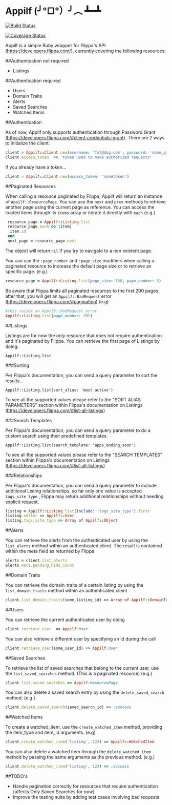 # Appilf (╯°□°）╯︵ ┻━┻

[![Build Status](https://travis-ci.org/rogeliosevilla1/appilf.svg?branch=master)](https://travis-ci.org/rogeliosevilla1/appilf)

[![Coverage Status](https://coveralls.io/repos/github/rogeliosevilla1/appilf/badge.svg?branch=master)](https://coveralls.io/github/rogeliosevilla1/appilf?branch=master)

Appilf is a simple Ruby wrapper for Flippa's API (https://developers.flippa.com/),
currently covering the following resources:


##Authentication not required

 * Listings

##Authentication required

 * Users
 * Domain Traits
 * Alerts
 * Saved Searches
 * Watched Items


##Authentication

As of now, Appilf only supports authentication through Password Grant
(https://developers.flippa.com/#client-credentials-grant).  There are 2 ways to initialize the client:

```ruby
client = Appilf::Client.new(username: 'fat@dog.com', password: 'some_password')
client.access_token  => 'token used to make authorized requests'
```

If you already have a token...

```ruby
client = Appilf::Client.new(access_token: 'sometoken')
```


##Paginated Resources

When calling a resource paginated by Flippa, Appilf will return an instance of `Appilf::ResourcePage`.
You can use the `next` and `prev` methods to retrieve another page using the current page as reference.
You can access the loaded items through its `items` array or iterate it directly with `each` (e.g.)

```ruby
 resource_page = Appilf::Listing.list
 resource_page.each do |item|
  item.id
 end
 next_page = resource_page.next
```

The object will return `nil` if you try to navigate to a non existent page.

You can use the `:page_number`  and `:page_size` modifiers when calling a paginated resource
to increase the default page size or to retrieve an specific page. (e.g.)

```ruby
resource_page = Appilf::Listing.list(page_size: 100, page_number: 3)
```

Be aware that Flippa limits all paginated resources to the first 200 pages, after that, you will get
an `Appilf::BadRequest` error (https://developers.flippa.com/#pagination)  (e.g)

```ruby
#this raises an Appilf::BadRequest error
Appilf::Listing.list(page_number: 201)
```


##Listings

Listings are for now the only resource that does not require authentication and it's paginated by
Flippa. You can retrieve the first page of Listings by doing:

```
Appilf::Listing.list
```

###Sorting

Per Flippa's documentation, you can send a query parameter to sort the results...

```
Appilf::Listing.list(sort_alias: 'most active')
```

To see all the supported values please refer to the "SORT ALIAS PARAMETERS" section
 within Flippa's documentation on Listings (https://developers.flippa.com/#list-all-listings)



###Search Templates

Per Flippa's documentation, you can send a query parameter to do a custom search using their
predefined templates.

```
Appilf::Listing.list(search_template: 'apps_ending_soon')
```

To see all the supported values please refer to the "SEARCH TEMPLATES" section
 within Flippa's documentation on Listings (https://developers.flippa.com/#list-all-listings)

###Relationships

Per Flippa's documentation, you can send a query parameter to include additional
Listing relationships, so far only one value is accepted `tags_site_type` , Flippa may
return additional relationships without needing explicit request.

```ruby
listing = Appilf::Listing.list(include: 'tags_site_type').first
listing.seller => Appilf::User
listing.tags_site_type => Array of Appilf::Object
```


##Alerts

You can retrieve the alerts from the authenticated user by using the `list_alerts` method within
an authenticated client. The result is contained within the meta field as returned by Flippa

```ruby
alerts = client.list_alerts
alerts.meta.pending_bids_count
```


##Domain Traits

You can retrieve the domain_traits of a certain listing by using the `list_domain_traits` method
within an authenticated client

```ruby
client.list_domain_traits(some_listing_id) => Array of Appilf::DomainTrait
```


##Users

You can retrieve the current authenticated user by doing

```ruby
client.retrieve_user  => Appilf:User
```

You can also retrieve a different user by specifying an id during the call

```ruby
client.retrieve_user(some_user_id) => Appilf:User
```


##Saved Searches

To retrieve the list of saved searches that belong to the current user, use the
`list_saved_searches` method. (This is a paginated resource) (e.g.)

```ruby
client.list_saved_searches => Appilf:ResourcePage
```

You can also delete a saved search entry by using the `delete_saved_search` method. (e.g.)

```ruby
client.delete_saved_search(saved_search_id) => :success
```


##Watched Items

To create a watched_item, use the `create_watched_item` method, providing the item_type and item_id
arguments. (e.g)

```ruby
client.create_watched_item('listing', 123) => Appilf::WatchedItem
```

You can also delete a watched item through the `delete_watched_item` method
by passing the same arguments as the previous method. (e.g.)

```ruby
client.delete_watched_item('listing', 123) => :success
```


##TODO's
 * Handle pagination correctly for resources that require authentication (affects Only Saved Searches for now)
 * Improve the testing suite by adding test cases involving bad requests